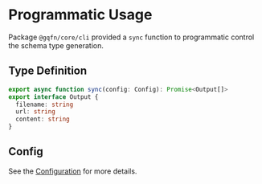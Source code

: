 # Programmatic Usage

Package `@gqfn/core/cli` provided a `sync` function to programmatic control the schema type generation.

## Type Definition

```ts
export async function sync(config: Config): Promise<Output[]>
export interface Output {
  filename: string
  url: string
  content: string
}
```

## Config

See the [Configuration](./config.md) for more details.
